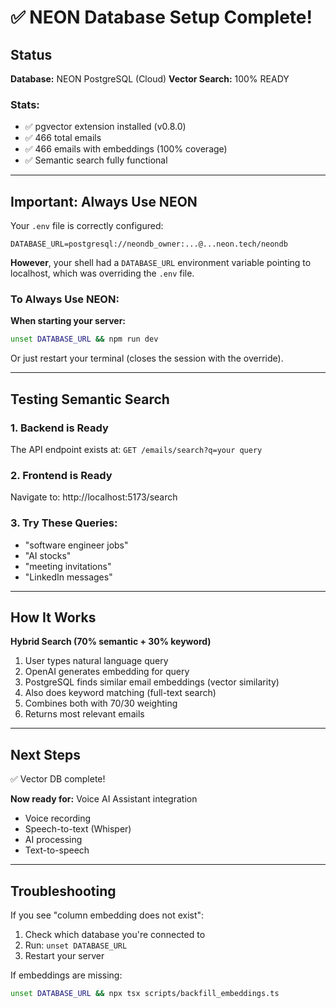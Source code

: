 # ✅ NEON Database Setup Complete!

## Status

**Database:** NEON PostgreSQL (Cloud)
**Vector Search:** 100% READY

### Stats:
- ✅ pgvector extension installed (v0.8.0)
- ✅ 466 total emails
- ✅ 466 emails with embeddings (100% coverage)
- ✅ Semantic search fully functional

---

## Important: Always Use NEON

Your `.env` file is correctly configured:
```
DATABASE_URL=postgresql://neondb_owner:...@...neon.tech/neondb
```

**However**, your shell had a `DATABASE_URL` environment variable pointing to localhost, which was overriding the `.env` file.

### To Always Use NEON:

**When starting your server:**
```bash
unset DATABASE_URL && npm run dev
```

Or just restart your terminal (closes the session with the override).

---

## Testing Semantic Search

### 1. Backend is Ready
The API endpoint exists at: `GET /emails/search?q=your query`

### 2. Frontend is Ready
Navigate to: http://localhost:5173/search

### 3. Try These Queries:
- "software engineer jobs"
- "AI stocks"
- "meeting invitations"
- "LinkedIn messages"

---

## How It Works

**Hybrid Search (70% semantic + 30% keyword)**
1. User types natural language query
2. OpenAI generates embedding for query
3. PostgreSQL finds similar email embeddings (vector similarity)
4. Also does keyword matching (full-text search)
5. Combines both with 70/30 weighting
6. Returns most relevant emails

---

## Next Steps

✅ Vector DB complete!

**Now ready for:** Voice AI Assistant integration
- Voice recording
- Speech-to-text (Whisper)
- AI processing
- Text-to-speech

---

## Troubleshooting

If you see "column embedding does not exist":
1. Check which database you're connected to
2. Run: `unset DATABASE_URL`
3. Restart your server

If embeddings are missing:
```bash
unset DATABASE_URL && npx tsx scripts/backfill_embeddings.ts
```
